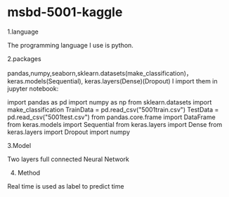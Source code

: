 # msbd-5001-kaggle
1.language

The programming language I use is python.

2.packages

pandas,numpy,seaborn,sklearn.datasets(make_classification)，keras.models(Sequential),  keras.layers(Dense)(Dropout)
I import them in jupyter notebook:

import pandas as pd
import numpy as np
from sklearn.datasets import make_classification
TrainData = pd.read_csv("5001train.csv")
TestData  = pd.read_csv("5001test.csv")
from pandas.core.frame import DataFrame
from keras.models import Sequential
from keras.layers import Dense
from keras.layers import Dropout
import numpy

3.Model

Two layers full connected Neural Network 

4. Method

Real time is used as label to predict time 

